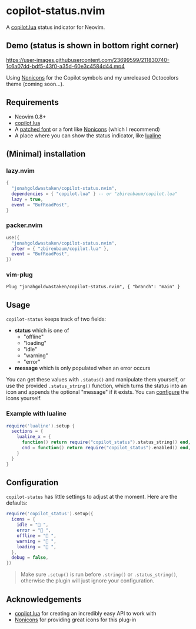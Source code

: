 # copilot-status.nvim

A [copilot.lua][copilot] status indicator for Neovim.

## Demo (status is shown in bottom right corner)

https://user-images.githubusercontent.com/23699599/211830740-1c6a07dd-bdf5-43f0-a35d-60e3c4584d44.mp4

Using [Nonicons][nonicons] for the Copilot symbols and my unreleased Octocolors theme (coming soon...).

## Requirements

- Neovim 0.8+
- [copilot.lua][copilot]
- A [patched font](https://www.nerdfonts.com) or a font like [Nonicons][nonicons] (which I recommend)
- A place where you can show the status indicator, like [lualine][lualine]

## (Minimal) installation

### lazy.nvim

```lua
{
  "jonahgoldwastaken/copilot-status.nvim",
  dependencies = { "copilot.lua" } -- or "zbirenbaum/copilot.lua"
  lazy = true,
  event = "BufReadPost",
}
```

### packer.nvim

```lua
use({
  "jonahgoldwastaken/copilot-status.nvim",
  after = { "zbirenbaum/copilot.lua" },
  event = "BufReadPost",
})
```

### vim-plug

```vim
Plug "jonahgoldwastaken/copilot-status.nvim", { "branch": "main" }
```

## Usage

`copilot-status` keeps track of two fields:

- **status** which is one of
  - "offline"
  - "loading"
  - "idle"
  - "warning"
  - "error"
- **message** which is only populated when an error occurs

You can get these values with `.status()` and manipulate them yourself, or use the provided `.status_string()` function, which turns the status into an icon and appends the optional "message" if it exists. You can [configure](#configuration) the icons yourself.

### Example with lualine

```lua
require('lualine').setup {
  sections = {
    lualine_x = {
      function() return require("copilot_status").status_string() end,
      cnd = function() return require("copilot_status").enabled() end,
    }
  }
}
```

## Configuration

`copilot-status` has little settings to adjust at the moment. Here are the defaults:

```lua
require('copilot_status').setup({
  icons = {
    idle = " ",
    error = " ",
    offline = " ",
    warning = "𥉉 ",
    loading = " ",
  },
  debug = false,
})
```

> Make sure `.setup()` is run before `.string()` or `.status_string()`, otherwise the plugin will just ignore your configuration.

## Acknowledgements

- [copilot.lua][copilot] for creating an incredibly easy API to work with
- [Nonicons][nonicons] for providing great icons for this plug-in

[nonicons]: https://github.com/yamatsum/nonicons
[copilot]: https://github.com/zbirenbaum/copilot.lua
[lualine]: https://github.com/nvim-lualine/lualine.nvim
[octicons]: https://github.com/ryanoasis/nerd-fonts/tree/gh-pages
